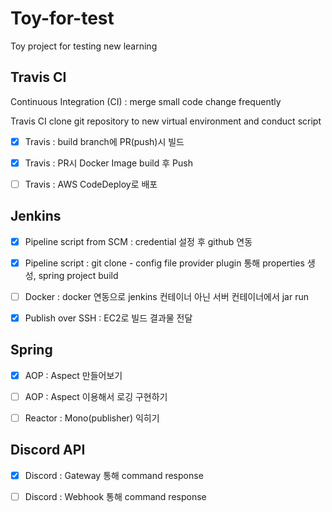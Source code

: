 # Toy-for-test
Toy project for testing new learning

## Travis CI

Continuous Integration (CI) : merge small code change frequently

Travis CI clone git repository to new virtual environment and conduct script

- [X] Travis : build branch에 PR(push)시 빌드

- [X] Travis : PR시 Docker Image build 후 Push

- [ ] Travis : AWS CodeDeploy로 배포

## Jenkins
- [X] Pipeline script from SCM : credential 설정 후 github 연동

- [X] Pipeline script : git clone - config file provider plugin 통해 properties 생성, spring project build

- [ ] Docker : docker 연동으로 jenkins 컨테이너 아닌 서버 컨테이너에서 jar run

- [X] Publish over SSH : EC2로 빌드 결과물 전달 

## Spring

- [X] AOP : Aspect 만들어보기

- [ ] AOP : Aspect 이용해서 로깅 구현하기

- [ ] Reactor : Mono(publisher) 익히기

## Discord API

- [X] Discord : Gateway 통해 command response

- [ ] Discord : Webhook 통해 command response
